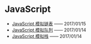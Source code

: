 # JavaScript

- [JavaScript 模拟链表](/JavaScript/ECMAScript/03-JavaScript模拟链表.md) —— 2017/01/15
- [JavaScript 模拟队列](/JavaScript/ECMAScript/02-JavaScript模拟队列.md) —— 2017/01/14
- [JavaScript 模拟栈](/JavaScript/ECMAScript/01-JavaScript模拟栈.md) —— 2017/01/14
